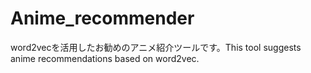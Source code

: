 # Anime_recommender
word2vecを活用したお勧めのアニメ紹介ツールです。This tool suggests anime recommendations based on word2vec.
